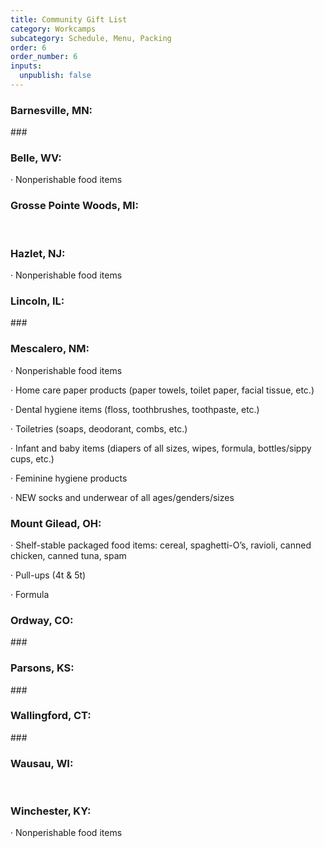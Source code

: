 ```yaml
---
title: Community Gift List
category: Workcamps
subcategory: Schedule, Menu, Packing
order: 6
order_number: 6
inputs:
  unpublish: false
---
```

### **Barnesville, MN:**

\###

### **Belle, WV:**

· Nonperishable food items

### **Grosse Pointe Woods, MI:**

&nbsp;

### **Hazlet, NJ:**

· Nonperishable food items

### **Lincoln, IL:**

\###

### **Mescalero, NM:**

· Nonperishable food items

· Home care paper products (paper towels, toilet paper, facial tissue, etc.)

· Dental hygiene items (floss, toothbrushes, toothpaste, etc.)

· Toiletries (soaps, deodorant, combs, etc.)

· Infant and baby items (diapers of all sizes, wipes, formula, bottles/sippy cups, etc.)

· Feminine hygiene products

· NEW socks and underwear of all ages/genders/sizes

### **Mount Gilead, OH:**

· Shelf-stable packaged food items: cereal, spaghetti-O’s, ravioli, canned chicken, canned tuna, spam

· Pull-ups (4t & 5t)

· Formula

### **Ordway, CO:**

\###

### **Parsons, KS:**

\###

### **Wallingford, CT:**

\###

### **Wausau, WI:**

&nbsp;

### **Winchester, KY:**

· Nonperishable food items

&nbsp;

&nbsp;